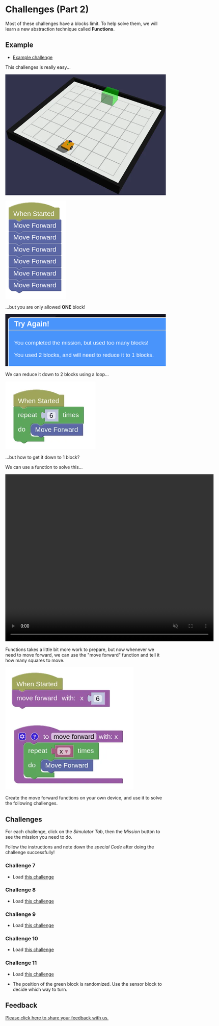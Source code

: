 # Challenges (Part 2)

Most of these challenges have a blocks limit.
To help solve them, we will learn a new abstraction technique called **Functions**.

## Example

- [Example challenge](https://gears.aposteriori.com.sg/index.html?worldJSON=https%3A%2F%2Ffiles.aposteriori.com.sg%2Fget%2FbPXmGhAbMa.json&filterBlocksJSON=https%3A%2F%2Ffiles.aposteriori.com.sg%2Fget%2FPEV2aN2yDg.json&worldScripts=challenges_basic)

This challenges is really easy...

![](images/challenge6.webp)

![](images/6blocks.webp)

...but you are only allowed **ONE** block!

![](images/oneBlock.webp)

We can reduce it down to 2 blocks using a loop...

![](images/2blocks.webp)

...but how to get it down to 1 block?

We can use a function to solve this...

<video width="654" height="524" autoplay loop muted>
    <source src="images/createFunctions.mp4" type="video/mp4">
</video>

Functions takes a little bit more work to prepare, but now whenever we need to move forward, we can use the "move forward" function and tell it how many squares to move.

![](images/moveForward.webp)

Create the move forward functions on your own device, and use it to solve the following challenges.

## Challenges

For each challenge, click on the *Simulator Tab*, then the *Mission* button to see the mission you need to do.

Follow the instructions and note down the *special Code* after doing the challenge successfully!

### Challenge 7

- Load [this challenge](https://gears.aposteriori.com.sg/index.html?worldJSON=https%3A%2F%2Ffiles.aposteriori.com.sg%2Fget%2FLJFgC6MAU3.json&filterBlocksJSON=https%3A%2F%2Ffiles.aposteriori.com.sg%2Fget%2FPEV2aN2yDg.json&worldScripts=challenges_basic)

### Challenge 8

- Load [this challenge](https://gears.aposteriori.com.sg/index.html?worldJSON=https%3A%2F%2Ffiles.aposteriori.com.sg%2Fget%2FiGLJw7T9UT.json&filterBlocksJSON=https%3A%2F%2Ffiles.aposteriori.com.sg%2Fget%2FPEV2aN2yDg.json&worldScripts=challenges_basic)

### Challenge 9

- Load [this challenge](https://gears.aposteriori.com.sg/index.html?worldJSON=https%3A%2F%2Ffiles.aposteriori.com.sg%2Fget%2FFSkG5twCsD.json&filterBlocksJSON=https%3A%2F%2Ffiles.aposteriori.com.sg%2Fget%2FPEV2aN2yDg.json&worldScripts=challenges_basic)

### Challenge 10

- Load [this challenge](https://gears.aposteriori.com.sg/index.html?worldJSON=https%3A%2F%2Ffiles.aposteriori.com.sg%2Fget%2FYTUyD96JeC.json&filterBlocksJSON=https%3A%2F%2Ffiles.aposteriori.com.sg%2Fget%2FPEV2aN2yDg.json&worldScripts=challenges_basic)

### Challenge 11

- Load [this challenge](https://gears.aposteriori.com.sg/index.html?worldJSON=https%3A%2F%2Ffiles.aposteriori.com.sg%2Fget%2FhP7sViy6kq.json&filterBlocksJSON=https%3A%2F%2Ffiles.aposteriori.com.sg%2Fget%2FPEV2aN2yDg.json&worldScripts=challenges_basic)

- The position of the green block is randomized. Use the sensor block to decide which way to turn.

## Feedback

[Please click here to share your feedback with us.](https://www.aposteriori.com.sg/chij-kellock-computational-thinking-feedback/)